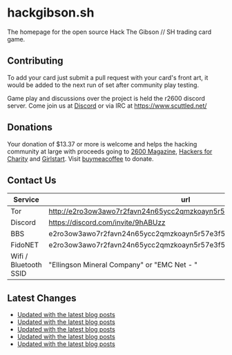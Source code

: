 # hackgibson.sh
The homepage for the open source Hack The Gibson // SH trading card game.


## Contributing

To add your card just submit a pull request with your card's front art, it would be added to the next run of set after community play testing.

Game play and discussions over the project is held the r2600 discord server. Come join us at [Discord](https://discord.com/invite/9hABUzz) or via IRC at https://www.scuttled.net/


## Donations

Your donation of $13.37 or more is welcome and helps the hacking community at large with proceeds going to [2600 Magazine](https://2600.com/), [Hackers for Charity](https://hackersforcharity.org) and [Girlstart](https://girlstart.org).  Visit [buymeacoffee](https://www.buymeacoffee.com/hackgibson.sh) to donate.


## Contact Us

Service | url
-|-
Tor | http://e2ro3ow3awo7r2favn24n65ycc2qmzkoayn5r57e3f56nvjwdcgg32ad.onion
Discord | https://discord.com/invite/9hABUzz
BBS | e2ro3ow3awo7r2favn24n65ycc2qmzkoayn5r57e3f56nvjwdcgg32ad.onion:23
FidoNET | e2ro3ow3awo7r2favn24n65ycc2qmzkoayn5r57e3f56nvjwdcgg32ad.onion:24554
Wifi / Bluetooth SSID | "Ellingson Mineral Company" or "EMC Net - <fidonet address>"

## Latest Changes
<!-- BLOG-POST-LIST:START -->
- [Updated with the latest blog posts](https://github.com/DFW2600/hackgibson.sh/commit/a7c9872542e5d6c23713aa86f998418d67c4ef7f)
- [Updated with the latest blog posts](https://github.com/DFW2600/hackgibson.sh/commit/90dbae072fb5621cc8a33d7e7b08770d0e824d6a)
- [Updated with the latest blog posts](https://github.com/DFW2600/hackgibson.sh/commit/7f54ce1f17b011495f1857a5b3d36195d918b48e)
- [Updated with the latest blog posts](https://github.com/DFW2600/hackgibson.sh/commit/bd9e3d2372c7d714d35a4d4b421dfffd0447b242)
- [Updated with the latest blog posts](https://github.com/DFW2600/hackgibson.sh/commit/16de078f3327508a95cbe33e7a12da15404518ea)
<!-- BLOG-POST-LIST:END -->

